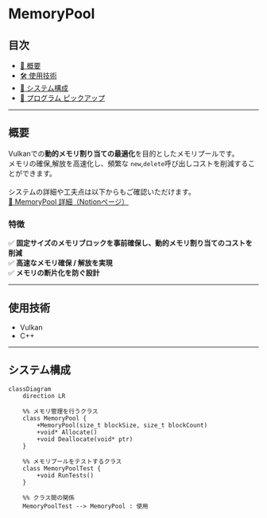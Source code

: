 # MemoryPool

## 目次
- [📖 概要](#概要)
- [🛠 使用技術](#使用技術)
- [📂 システム構成](#システム構成)
- [📜 プログラム ピックアップ](#プログラム--ピックアップ)

---

## 概要
Vulkanでの**動的メモリ割り当ての最適化**を目的としたメモリプールです。<br>
メモリの確保,解放を高速化し、頻繁な `new`,`delete`呼び出しコストを削減することができます。<br><br>
システムの詳細や工夫点は以下からもご確認いただけます。<br>
[🔗 MemoryPool 詳細（Notionページ）](https://picturesque-kayak-ac4.notion.site/19b281634a16809aa663f12e753d2f4a?pvs=4)

### 特徴
✅ **固定サイズのメモリブロックを事前確保し、動的メモリ割り当てのコストを削減**  
✅ **高速なメモリ確保 / 解放を実現**  
✅ **メモリの断片化を防ぐ設計**  

---

## 使用技術
- Vulkan
- C++
---

## システム構成
```mermaid
classDiagram
    direction LR

    %% メモリ管理を行うクラス
    class MemoryPool {
        +MemoryPool(size_t blockSize, size_t blockCount)
        +void* Allocate()
        +void Deallocate(void* ptr)
    }

    %% メモリプールをテストするクラス
    class MemoryPoolTest {
        +void RunTests()
    }

    %% クラス間の関係
    MemoryPoolTest --> MemoryPool : 使用
